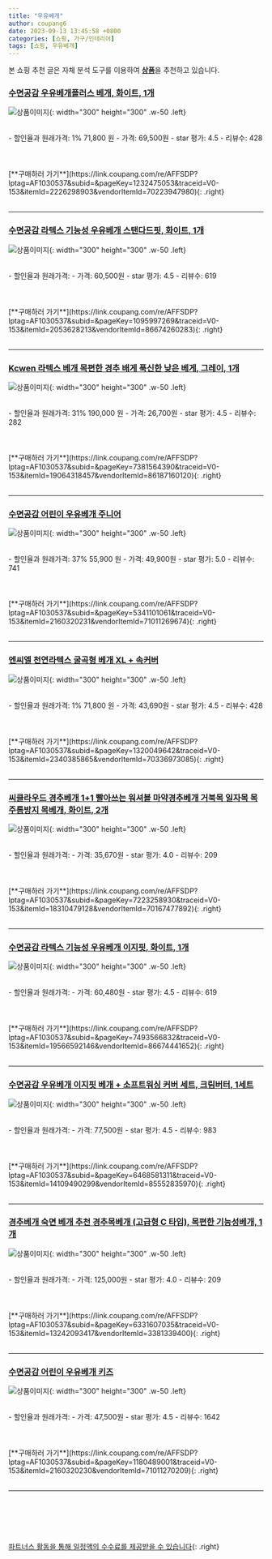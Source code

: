 ```yaml
---
title: "우유베개"
author: coupang6
date: 2023-09-13 13:45:58 +0800
categories: [쇼핑, 가구/인테리어]
tags: [쇼핑, 우유베개]
---
```


본 쇼핑 추천 글은 자체 분석 도구를 이용하여 [**상품**](https://link.coupang.com/a/bao1ui)을 추천하고 있습니다.

### [수면공감 우유베개플러스 베개, 화이트, 1개](https://link.coupang.com/re/AFFSDP?lptag=AF1030537&subid=&pageKey=1232475053&traceid=V0-153&itemId=2226298903&vendorItemId=70223947980)

![상품이미지](https://thumbnail9.coupangcdn.com/thumbnails/remote/230x230ex/image/retail/images/462706893415201-76e9052e-0e9c-4a7e-a727-b37c9f66c3a9.jpg){: width="300" height="300" .w-50 .left}


<br>
- 할인율과 원래가격: 1%  71,800   원
- 가격: 69,500원
- star 평가: 4.5
- 리뷰수: 428
<br>
<br>
<br>
<br>
[**구매하러 가기**](https://link.coupang.com/re/AFFSDP?lptag=AF1030537&subid=&pageKey=1232475053&traceid=V0-153&itemId=2226298903&vendorItemId=70223947980){: .right}
<br>
<br>

---

### [수면공감 라텍스 기능성 우유베개 스탠다드핏, 화이트, 1개](https://link.coupang.com/re/AFFSDP?lptag=AF1030537&subid=&pageKey=1095997269&traceid=V0-153&itemId=2053628213&vendorItemId=86674260283)

![상품이미지](https://thumbnail9.coupangcdn.com/thumbnails/remote/230x230ex/image/retail/images/2023/07/24/18/4/83a9830e-8661-4a82-a3f3-3650b214aef3.jpg){: width="300" height="300" .w-50 .left}


<br>
- 할인율과 원래가격: 
- 가격: 60,500원
- star 평가: 4.5
- 리뷰수: 619
<br>
<br>
<br>
<br>
[**구매하러 가기**](https://link.coupang.com/re/AFFSDP?lptag=AF1030537&subid=&pageKey=1095997269&traceid=V0-153&itemId=2053628213&vendorItemId=86674260283){: .right}
<br>
<br>

---

### [Kcwen 라텍스 베개 목편한 경추 배게 푹신한 낮은 베게, 그레이, 1개](https://link.coupang.com/re/AFFSDP?lptag=AF1030537&subid=&pageKey=7381564390&traceid=V0-153&itemId=19064318457&vendorItemId=86187160120)

![상품이미지](https://thumbnail8.coupangcdn.com/thumbnails/remote/230x230ex/image/vendor_inventory/dc6a/a16f2a17e02fd419f8e26933944aaae47dbf31fdca0fcde8052b8a174975.jpg){: width="300" height="300" .w-50 .left}


<br>
- 할인율과 원래가격: 31%  190,000   원
- 가격: 26,700원
- star 평가: 4.5
- 리뷰수: 282
<br>
<br>
<br>
<br>
[**구매하러 가기**](https://link.coupang.com/re/AFFSDP?lptag=AF1030537&subid=&pageKey=7381564390&traceid=V0-153&itemId=19064318457&vendorItemId=86187160120){: .right}
<br>
<br>

---

### [수면공감 어린이 우유베개 주니어](https://link.coupang.com/re/AFFSDP?lptag=AF1030537&subid=&pageKey=5341101061&traceid=V0-153&itemId=2160320231&vendorItemId=71011269674)

![상품이미지](https://thumbnail9.coupangcdn.com/thumbnails/remote/230x230ex/image/retail/images/1475704226555427-6c4a1699-8988-4ae6-b860-3b73c26fba22.jpg){: width="300" height="300" .w-50 .left}


<br>
- 할인율과 원래가격: 37%  55,900   원
- 가격: 49,900원
- star 평가: 5.0
- 리뷰수: 741
<br>
<br>
<br>
<br>
[**구매하러 가기**](https://link.coupang.com/re/AFFSDP?lptag=AF1030537&subid=&pageKey=5341101061&traceid=V0-153&itemId=2160320231&vendorItemId=71011269674){: .right}
<br>
<br>

---

### [엔씨엘 천연라텍스 굴곡형 베개 XL + 속커버](https://link.coupang.com/re/AFFSDP?lptag=AF1030537&subid=&pageKey=1320049642&traceid=V0-153&itemId=2340385865&vendorItemId=70336973085)

![상품이미지](https://thumbnail6.coupangcdn.com/thumbnails/remote/230x230ex/image/retail/images/2020/03/03/15/7/916300ba-c1bd-4b66-8ace-1aebc2252ad5.jpg){: width="300" height="300" .w-50 .left}


<br>
- 할인율과 원래가격: 1%  71,800   원
- 가격: 43,690원
- star 평가: 4.5
- 리뷰수: 428
<br>
<br>
<br>
<br>
[**구매하러 가기**](https://link.coupang.com/re/AFFSDP?lptag=AF1030537&subid=&pageKey=1320049642&traceid=V0-153&itemId=2340385865&vendorItemId=70336973085){: .right}
<br>
<br>

---

### [씨클라우드 경추베개 1+1 빨아쓰는 워셔블 마약경추베개 거북목 일자목 목주름방지 목베개, 화이트, 2개](https://link.coupang.com/re/AFFSDP?lptag=AF1030537&subid=&pageKey=7223258930&traceid=V0-153&itemId=18310479128&vendorItemId=70167477892)

![상품이미지](https://thumbnail7.coupangcdn.com/thumbnails/remote/230x230ex/image/vendor_inventory/bcf3/866b00013c42115be94a64b31873d0735a17ddc6fd625d884489fce0be5c.jpg){: width="300" height="300" .w-50 .left}


<br>
- 할인율과 원래가격: 
- 가격: 35,670원
- star 평가: 4.0
- 리뷰수: 209
<br>
<br>
<br>
<br>
[**구매하러 가기**](https://link.coupang.com/re/AFFSDP?lptag=AF1030537&subid=&pageKey=7223258930&traceid=V0-153&itemId=18310479128&vendorItemId=70167477892){: .right}
<br>
<br>

---

### [수면공감 라텍스 기능성 우유베개 이지핏, 화이트, 1개](https://link.coupang.com/re/AFFSDP?lptag=AF1030537&subid=&pageKey=7493566832&traceid=V0-153&itemId=19566592146&vendorItemId=86674441652)

![상품이미지](https://thumbnail8.coupangcdn.com/thumbnails/remote/230x230ex/image/retail/images/2023/07/24/18/1/50ff3a8e-a121-44a4-93fc-6a11b64c1c29.jpg){: width="300" height="300" .w-50 .left}


<br>
- 할인율과 원래가격: 
- 가격: 60,480원
- star 평가: 4.5
- 리뷰수: 619
<br>
<br>
<br>
<br>
[**구매하러 가기**](https://link.coupang.com/re/AFFSDP?lptag=AF1030537&subid=&pageKey=7493566832&traceid=V0-153&itemId=19566592146&vendorItemId=86674441652){: .right}
<br>
<br>

---

### [수면공감 우유베개 이지핏 베개 + 소프트워싱 커버 세트, 크림버터, 1세트](https://link.coupang.com/re/AFFSDP?lptag=AF1030537&subid=&pageKey=6468581311&traceid=V0-153&itemId=14109490299&vendorItemId=85552835970)

![상품이미지](https://thumbnail10.coupangcdn.com/thumbnails/remote/230x230ex/image/retail/images/2023/03/23/10/8/c7aabaa5-2526-446a-8613-ff4602425007.jpg){: width="300" height="300" .w-50 .left}


<br>
- 할인율과 원래가격: 
- 가격: 77,500원
- star 평가: 4.5
- 리뷰수: 983
<br>
<br>
<br>
<br>
[**구매하러 가기**](https://link.coupang.com/re/AFFSDP?lptag=AF1030537&subid=&pageKey=6468581311&traceid=V0-153&itemId=14109490299&vendorItemId=85552835970){: .right}
<br>
<br>

---

### [경추베개 숙면 베개 추천 경추목베개 (고급형 C 타입), 목편한 기능성베개, 1개](https://link.coupang.com/re/AFFSDP?lptag=AF1030537&subid=&pageKey=6331607035&traceid=V0-153&itemId=13242093417&vendorItemId=3381339400)

![상품이미지](https://thumbnail6.coupangcdn.com/thumbnails/remote/230x230ex/image/vendor_inventory/0654/3772df450fb16071b416fa392377ead11c98a0ec881baca3de0d64807ec4.png){: width="300" height="300" .w-50 .left}


<br>
- 할인율과 원래가격: 
- 가격: 125,000원
- star 평가: 4.0
- 리뷰수: 209
<br>
<br>
<br>
<br>
[**구매하러 가기**](https://link.coupang.com/re/AFFSDP?lptag=AF1030537&subid=&pageKey=6331607035&traceid=V0-153&itemId=13242093417&vendorItemId=3381339400){: .right}
<br>
<br>

---

### [수면공감 어린이 우유베개 키즈](https://link.coupang.com/re/AFFSDP?lptag=AF1030537&subid=&pageKey=1180489001&traceid=V0-153&itemId=2160320230&vendorItemId=71011270209)

![상품이미지](https://thumbnail9.coupangcdn.com/thumbnails/remote/230x230ex/image/retail/images/2020/07/03/10/6/4c0be9e5-e9d9-45a2-928d-3e5c1e686c81.jpg){: width="300" height="300" .w-50 .left}


<br>
- 할인율과 원래가격: 
- 가격: 47,500원
- star 평가: 4.5
- 리뷰수: 1642
<br>
<br>
<br>
<br>
[**구매하러 가기**](https://link.coupang.com/re/AFFSDP?lptag=AF1030537&subid=&pageKey=1180489001&traceid=V0-153&itemId=2160320230&vendorItemId=71011270209){: .right}
<br>
<br>

---
<br><br><br><br><br> [파트너스 활동을 통해 일정액의 수수료를 제공받을 수 있습니다](https://link.coupang.com/a/bao1ui){: .right}